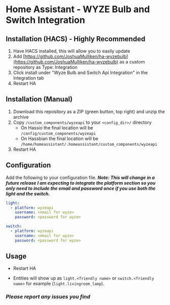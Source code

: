 # Home Assistant - WYZE Bulb and Switch Integration

## Installation (HACS) - Highly Recommended

1. Have HACS installed, this will allow you to easily update
2. Add [https://github.com/JoshuaMulliken/ha-wyzebulb](https://github.com/JoshuaMulliken/ha-wyzebulb) as a custom repository as Type: Integration
3. Click install under "Wyze Bulb and Switch Api Integration" in the Integration tab
4. Restart HA

## Installation (Manual)

1. Download this repository as a ZIP (green button, top right) and unzip the archive
2. Copy `/custom_components/wyzeapi` to your `<config_dir>/` directory
   * On Hassio the final location will be `/config/custom_components/wyzeapi`
   * On Hassbian the final location will be `/home/homeassistant/.homeassistant/custom_components/wyzeapi`
3. Restart HA

## Configuration

Add the following to your configuration file. ***Note: This will change in a future release I am expecting to integrate the platform section so you only need to include the email and password once if you use both the light and the switch.***

```yaml
light:
  - platform: wyzeapi
    username: <email for wyze>
    password: <password for wyze>

switch:
  - platform: wyzeapi
    username: <email for wyze>
    password: <password for wyze>

```

## Usage

* Restart HA

* Entities will show up as `light.<friendly name>` or  `switch.<friendly name>` for example (`light.livingroom_lamp`).

### *Please report any issues you find*
